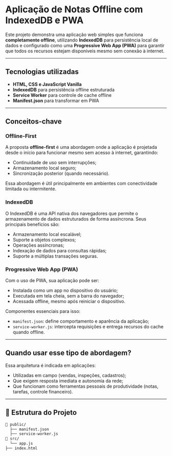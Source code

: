 # Aplicação de Notas Offline com IndexedDB e PWA

Este projeto demonstra uma aplicação web simples que funciona **completamente offline**, utilizando **IndexedDB** para persistência local de dados e configurado como uma **Progressive Web App (PWA)** para garantir que todos os recursos estejam disponíveis mesmo sem conexão à internet.

---

## Tecnologias utilizadas

- **HTML, CSS e JavaScript Vanilla**
- **IndexedDB** para persistência offline estruturada
- **Service Worker** para controle de cache offline
- **Manifest.json** para transformar em PWA

---

## Conceitos-chave

### Offline-First

A proposta **offline-first** é uma abordagem onde a aplicação é projetada desde o início para funcionar mesmo sem acesso à internet, garantindo:

- Continuidade de uso sem interrupções;
- Armazenamento local seguro;
- Sincronização posterior (quando necessário).

Essa abordagem é útil principalmente em ambientes com conectividade limitada ou intermitente.

### IndexedDB

O IndexedDB é uma API nativa dos navegadores que permite o armazenamento de dados estruturados de forma assíncrona. Seus principais benefícios são:

- Armazenamento local escalável;
- Suporte a objetos complexos;
- Operações assíncronas;
- Indexação de dados para consultas rápidas;
- Suporte a múltiplas transações seguras.

### Progressive Web App (PWA)

Com o uso de PWA, sua aplicação pode ser:

- Instalada como um app no dispositivo do usuário;
- Executada em tela cheia, sem a barra do navegador;
- Acessada offline, mesmo após reiniciar o dispositivo.

Componentes essenciais para isso:

- `manifest.json`: define comportamento e aparência da aplicação;
- `service-worker.js`: intercepta requisições e entrega recursos do cache quando offline.

---

## Quando usar esse tipo de abordagem?

Essa arquitetura é indicada em aplicações:

- Utilizadas em campo (vendas, inspeções, cadastros);
- Que exigem resposta imediata e autonomia da rede;
- Que funcionam como ferramentas pessoais de produtividade (notas, tarefas, controle financeiro).

---

## 📂 Estrutura do Projeto

```bash
📁 public/
  ├── manifest.json
  ├── service-worker.js
📁 src/
  └── app.js
├── index.html

